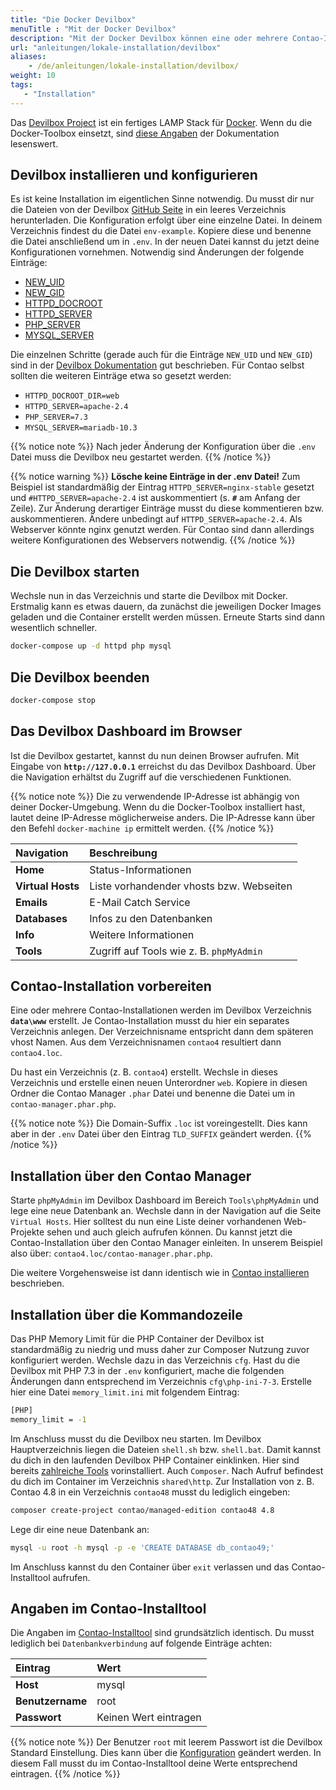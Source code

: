 ```yaml
---
title: "Die Docker Devilbox"
menuTitle : "Mit der Docker Devilbox"
description: "Mit der Docker Devilbox können eine oder mehrere Contao-Installationen lokal installiert und gepflegt werden."
url: "anleitungen/lokale-installation/devilbox"
aliases:
    - /de/anleitungen/lokale-installation/devilbox/
weight: 10
tags: 
   - "Installation"
---
```


Das [Devilbox Project](http://devilbox.org/) ist ein fertiges LAMP Stack für [Docker](https://www.docker.com/). 
Wenn du die Docker-Toolbox einsetzt, sind [diese Angaben](https://devilbox.readthedocs.io/en/latest/howto/docker-toolbox/docker-toolbox-and-the-devilbox.html#howto-docker-toolbox-and-the-devilbox "Docker Toolbox and the Devilbox") der Dokumentation lesenswert.


## Devilbox installieren und konfigurieren

Es ist keine Installation im eigentlichen Sinne notwendig. Du musst dir nur die Dateien von der 
Devilbox [GitHub Seite](https://github.com/cytopia/devilbox) in ein leeres Verzeichnis herunterladen. Die Konfiguration 
erfolgt über eine einzelne Datei. In deinem Verzeichnis findest du die Datei `env-example`. Kopiere diese und benenne 
die Datei anschließend um in `.env`. In der neuen Datei kannst du jetzt deine Konfigurationen vornehmen. Notwendig sind Änderungen der folgende Einträge:

* [NEW_UID](https://devilbox.readthedocs.io/en/latest/configuration-files/env-file.html#new-uid)
* [NEW_GID](https://devilbox.readthedocs.io/en/latest/configuration-files/env-file.html#new-gid)
* [HTTPD_DOCROOT](https://devilbox.readthedocs.io/en/latest/configuration-files/env-file.html#httpd-docroot-dir)
* [HTTPD_SERVER](https://devilbox.readthedocs.io/en/latest/configuration-files/env-file.html#httpd-server)
* [PHP_SERVER](https://devilbox.readthedocs.io/en/latest/configuration-files/env-file.html#php-server)
* [MYSQL_SERVER](https://devilbox.readthedocs.io/en/latest/configuration-files/env-file.html#mysql-server)

Die einzelnen Schritte (gerade auch für die Einträge `NEW_UID` und `NEW_GID`) sind in der [Devilbox Dokumentation](https://devilbox.readthedocs.io/en/latest/getting-started/install-the-devilbox.html#set-uid-and-gid) gut beschrieben. Für Contao selbst sollten die weiteren Einträge etwa so gesetzt werden:

- `HTTPD_DOCROOT_DIR=web`
- `HTTPD_SERVER=apache-2.4`
- `PHP_SERVER=7.3`
- `MYSQL_SERVER=mariadb-10.3`

{{% notice note %}}
Nach jeder Änderung der Konfiguration über die `.env` Datei muss die Devilbox neu gestartet werden.
{{% /notice %}}

{{% notice warning %}}
**Lösche keine Einträge in der .env Datei!** Zum Beispiel ist standardmäßig der Eintrag `HTTPD_SERVER=nginx-stable` 
gesetzt und `#HTTPD_SERVER=apache-2.4` ist auskommentiert (s. **`#`** am Anfang der Zeile). Zur Änderung derartiger 
Einträge musst du diese kommentieren bzw. auskommentieren. Ändere unbedingt auf `HTTPD_SERVER=apache-2.4`. Als Webserver 
könnte nginx genutzt werden. Für Contao sind dann allerdings weitere Konfigurationen des Webservers notwendig.
{{% /notice %}}


## Die Devilbox starten

Wechsle nun in das Verzeichnis und starte die Devilbox mit Docker. Erstmalig kann es etwas dauern, da zunächst die 
jeweiligen Docker Images geladen und die Container erstellt werden müssen. Erneute Starts sind dann wesentlich schneller.


```bash
docker-compose up -d httpd php mysql
```


## Die Devilbox beenden

```bash
docker-compose stop
```


## Das Devilbox Dashboard im Browser

Ist die Devilbox gestartet, kannst du nun deinen Browser aufrufen. Mit Eingabe von **`http://127.0.0.1`** erreichst du 
das Devilbox Dashboard. Über die Navigation erhältst du Zugriff auf die verschiedenen Funktionen.

{{% notice note %}}
Die zu verwendende IP-Adresse ist abhängig von deiner Docker-Umgebung. Wenn du die Docker-Toolbox installiert hast, lautet 
deine IP-Adresse möglicherweise anders. Die IP-Adresse kann über den Befehl `docker-machine ip` ermittelt werden.
{{% /notice %}}

| Navigation          | Beschreibung                               |
|:--------------------|:-------------------------------------------|
| **Home**            | Status-Informationen                       |
| **Virtual Hosts**   | Liste vorhandender vhosts bzw. Webseiten   |
| **Emails**          | E-Mail Catch Service                       |
| **Databases**       | Infos zu den Datenbanken                   |
| **Info**            | Weitere Informationen                      |
| **Tools**           | Zugriff auf Tools wie z. B. `phpMyAdmin`   |


## Contao-Installation vorbereiten

Eine oder mehrere Contao-Installationen werden im Devilbox Verzeichnis **`data\www`** erstellt. Je Contao-Installation 
musst du hier ein separates Verzeichnis anlegen. Der Verzeichnisname entspricht dann dem späteren vhost Namen. Aus dem 
Verzeichnisnamen `contao4` resultiert dann `contao4.loc`.

Du hast ein Verzeichnis (z. B. `contao4`) erstellt. Wechsle in dieses Verzeichnis und erstelle einen neuen 
Unterordner `web`. Kopiere in diesen Ordner die Contao Manager `.phar` Datei und benenne die Datei um in `contao-manager.phar.php`. 

{{% notice note %}}
Die Domain-Suffix `.loc` ist voreingestellt. Dies kann aber in der `.env` Datei über den Eintrag `TLD_SUFFIX` geändert werden.
{{% /notice %}}


## Installation über den Contao Manager

Starte `phpMyAdmin` im Devilbox Dashboard im Bereich `Tools\phpMyAdmin` und lege eine neue Datenbank an. Wechsle dann 
in der Navigation auf die Seite `Virtual Hosts`. Hier solltest du nun eine Liste deiner vorhandenen Web-Projekte sehen 
und auch gleich aufrufen können. Du kannst jetzt die Contao-Installation über den Contao Manager einleiten. In unserem 
Beispiel also über: `contao4.loc/contao-manager.phar.php`. 

Die weitere Vorgehensweise ist dann identisch wie in [Contao installieren](../../../installation/contao-installieren/) beschrieben.


## Installation über die Kommandozeile

Das PHP Memory Limit für die PHP Container der Devilbox ist standardmäßig zu niedrig und muss daher zur Composer Nutzung 
zuvor konfiguriert werden. Wechsle dazu in das Verzeichnis `cfg`. Hast du die Devilbox mit PHP 7.3 in der `.env` konfiguriert, 
mache die folgenden Änderungen dann entsprechend im Verzeichnis `cfg\php-ini-7-3`. Erstelle hier eine Datei `memory_limit.ini` mit folgendem Eintrag:

```bash
[PHP]
memory_limit = -1
```

Im Anschluss musst du die Devilbox neu starten. Im Devilbox Hauptverzeichnis liegen die Dateien `shell.sh` bzw. `shell.bat`. 
Damit kannst du dich in den laufenden Devilbox PHP Container einklinken. Hier sind bereits [zahlreiche Tools](https://devilbox.readthedocs.io/en/latest/readings/available-tools.html) vorinstalliert. Auch `Composer`. Nach Aufruf befindest du dich im Container im 
Verzeichnis `shared\http`. Zur Installation von z. B. Contao 4.8 in ein Verzeichnis `contao48` musst du lediglich eingeben:

```bash
composer create-project contao/managed-edition contao48 4.8
```

Lege dir eine neue Datenbank an:

```bash
mysql -u root -h mysql -p -e 'CREATE DATABASE db_contao49;'
```

Im Anschluss kannst du den Container über `exit` verlassen und das Contao-Installtool aufrufen.


## Angaben im Contao-Installtool

Die Angaben im [Contao-Installtool](../../installation/contao-installtool/) sind grundsätzlich identisch. Du musst lediglich 
bei `Datenbankverbindung` auf folgende Einträge achten:

| Eintrag             | Wert                  |
|:--------------------|:----------------------|
| **Host**            | mysql                 |
| **Benutzername**    | root                  |
| **Passwort**        | Keinen Wert eintragen |

{{% notice note %}}
Der Benutzer `root` mit leerem Passwort ist die Devilbox Standard Einstellung. Dies kann über 
die [Konfiguration](https://devilbox.readthedocs.io/en/latest/support/faq.html#can-i-change-the-mysql-root-password) geändert werden. 
In diesem Fall musst du im Contao-Installtool deine Werte entsprechend eintragen.
{{% /notice %}}
